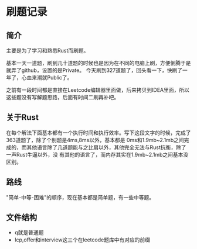 # 刷题记录

## 简介

主要是为了学习和熟悉Rust而刷题。

基本一天一道题，刷到几十道题的时候也是因为在不同的电脑上刷，方便倒腾于是就弄了github，设置的是Private。
今天刷到327道题了，回头看一下，快刷了一年了，心血来潮就Public了。

之前有一段时间都是直接在Leetcode编辑器里面做，后来拷贝到IDEA里面，所以这些题没有写解题思路，后面有时间二刷再补吧。

## 关于Rust

在每个解法下面基本都有一个执行时间和执行效率。写下这段文字的时候，完成了363道题了，除了个别题是4ms,8ms以外，基本都是
0ms和1.9mb~2.1mb之间完成的，而其他语言除了几道题能与之比肩以外，其他完全无法与Rust抗衡，除了一声Rust牛逼以外，没
有其他的语言了，而内存其实在1.9mb~2.1mb之间基本没区别。

## 路线

"简单-中等-困难"的顺序，现在基本都是简单题，有一些中等题。

## 文件结构

* q就是普通题
* lcp,offer和interview这三个在leetcode题库中有对应的前缀
